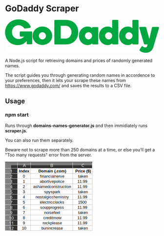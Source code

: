 # GoDaddy Scraper

![Logo](images/godaddy-logo.png)</br>

A Node.js script for retrieving domains and prices of randomly generated names.

The script guides you through generating random names in accordence to your preferences, then it lets your scrape these names from https://www.godaddy.com/ and saves the results to a CSV file.

## Usage
### npm start
Runs through <b>domains-names-generator.js</b> and then immidiately runs <b>scraper.js</b>.

You can also run them separately.

Beware not to scrape more than 250 domains at a time, or else you'll get a "Too many requests" error from the server.

![Results](images/results.png)